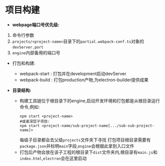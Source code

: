 
# 项目构建

* **webpage端口号优先级:**
1. 命令行参数
2. `projects/<project-name>`目录下的`partial.webpack-conf.ts`对象的`devServer.port`
3. `engine`内部备用的端口号

* 打包和构建:
  * webpack-start : 打包并在development启动devServer
  * webpack-build : 打包production产物,为electron-builder提供成果

* **目录结构:**
  * 构建工具链位于根目录下的engine,启动开发环境和打包都是从根目录运行命令,例如:
    ```shell
    npm start <project-name>
    #或者深层子项目:
    npm start <project-name/sub-project-name[.../sub-sub-project-name]>
    ```
    每级子目录都会去父级`projects`文件夹下寻找
    打包项目根目录需要有`package.json`并标明`main`字段,`engine`会根据此拿到入口文件
  * 打包后产物会放在该子工程的根目录下`dist`文件夹内,根目录有`main.js`和`index.html`,`electron`会在这里启动


